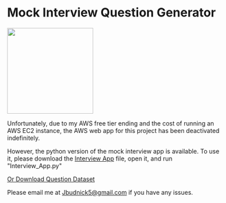 # Mock Interview Question Generator

<img src="https://blog.gurock.com/wp-content/uploads/2015/08/interview.png" style="height:200px;text-align: center:">

Unfortunately, due to my AWS free tier ending and the cost of running an AWS EC2 instance, the AWS web app for this project has been deactivated indefinitely.

However, the python version of the mock interview app is available. To use it, please download the [Interview App](https://github.com/Jbudnick/Mock_Interview_App/archive/refs/heads/non-aws.zip) file, open it, and run "Interview_App.py"


[Or Download Question Dataset](https://raw.githubusercontent.com/Jbudnick/Mock_Interview_App/non-aws/questions.csv)

Please email me at Jbudnick5@gmail.com if you have any issues.